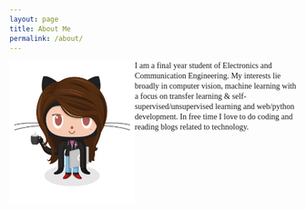 ```yaml
---
layout: page
title: About Me
permalink: /about/
---
```

<style type="text/css">

@media screen and (min-width: 600px) {
.pic
{	
	float: left;
}
}

@media (max-width: 600px) and (min-width: 300px){

.pic
{
	display:flex;
	float: center;
}	
}



</style>
<div class="row" style="display: block;">
  <div class="container">
<img src="/assets/img/icons/femalecodertocat.png" class="pic" style="width:220px;height:250px;">
    
   <h style="font-family: cursive;">
    I am a final year student of Electronics and Communication Engineering. My interests lie broadly in computer vision, machine learning with a focus on transfer learning & self-supervised/unsupervised learning and web/python development. In free time I love to do coding </> and reading blogs related to technology.
   </h>

  </div>
</div>

